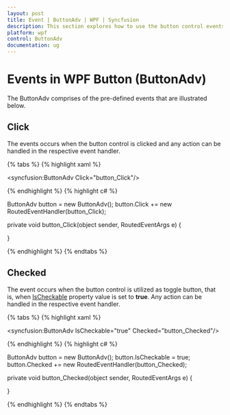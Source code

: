 ```yaml
---
layout: post
title: Event | ButtonAdv | WPF | Syncfusion
description: This section explores how to use the button control events such as click and checked in-order to perform the required action.
platform: wpf
control: ButtonAdv
documentation: ug
---
```


# Events in WPF Button (ButtonAdv)

The ButtonAdv comprises of the pre-defined events that are illustrated below.

## Click

The events occurs when the button control is clicked and any action can be handled in the respective event handler.

{% tabs %}
{% highlight xaml %}

<syncfusion:ButtonAdv Click="button_Click"/>

{% endhighlight %}
{% highlight c# %}

ButtonAdv button = new ButtonAdv();
button.Click += new RoutedEventHandler(button_Click);

private void button_Click(object sender, RoutedEventArgs e)
{

}

{% endhighlight %}
{% endtabs %}

## Checked

The event occurs when the button control is utilized as toggle button, that is, when [IsCheckable](https://help.syncfusion.com/cr/wpf/Syncfusion.Windows.Tools.Controls.ButtonAdv.html#Syncfusion_Windows_Tools_Controls_ButtonAdv_IsCheckable) property value is set to **true**. Any action can be handled in the respective event handler.

{% tabs %}
{% highlight xaml %}

<syncfusion:ButtonAdv IsCheckable="true" Checked="button_Checked"/>

{% endhighlight %}
{% highlight c# %}

ButtonAdv button = new ButtonAdv();
button.IsCheckable = true;
button.Checked += new RoutedEventHandler(button_Checked);

private void button_Checked(object sender, RoutedEventArgs e)
{
          
}
  
{% endhighlight  %}
{% endtabs %}
